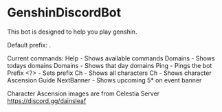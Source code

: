# GenshinDiscordBot
This bot is designed to help you play genshin.

Default prefix: .

Current commands:
      Help - Shows available commands
      Domains - Shows todays domains
      Domains <Day> - Shows that day domains
      Ping - Pings the bot
      Prefix <?> - Sets prefix
      Ch - Shows all characters
      Ch <Character> - Shows character Ascension Guide
      NextBanner - Shows upcoming 5* on event banner





















Character Ascension images are from Celestia Server
https://discord.gg/dainsleaf

